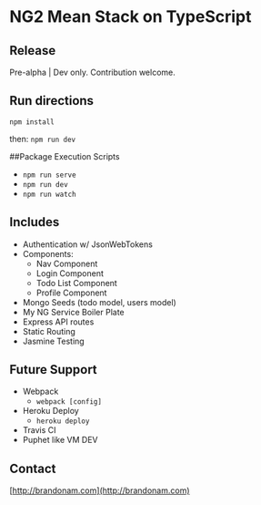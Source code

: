# NG2 Mean Stack on TypeScript

## Release
Pre-alpha | Dev only. Contribution welcome.

## Run directions
`npm install`

then:
`npm run dev`

##Package Execution Scripts
- `npm run serve`
- `npm run dev`
- `npm run watch`

## Includes	
* Authentication w/ JsonWebTokens
* Components:
	- Nav Component
	- Login Component
	- Todo List Component
	- Profile Component 
* Mongo Seeds (todo model, users model)
* My NG Service Boiler Plate
* Express API routes
* Static Routing
* Jasmine Testing

## Future Support
- Webpack
	- `webpack [config]`
- Heroku Deploy
	- `heroku deploy`
- Travis CI
- Puphet like VM DEV

## Contact
[http://brandonam.com](http://brandonam.com)
